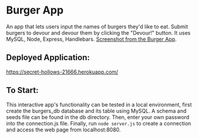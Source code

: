 # Burger App

An app that lets users input the names of burgers they'd like to eat. Submit burgers to devour and devour them by clicking the "Devour!" button. It uses MySQL, Node, Express, Handlebars.
[Screenshot from the Burger App](./public/assets/img/Screenshot.PNG).

## Deployed Application: 

https://secret-hollows-21666.herokuapp.com/

## To Start:

This interactive app's functionality can be tested in a local environment, first create the burgers_db database and its table using MySQL. A schema and seeds file can be found in the db directory. Then, enter your own password into the connection.js file. Finally, run `node server.js` to create a connection and access the web page from localhost:8080.

